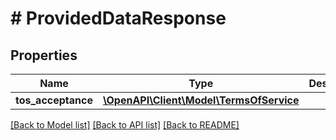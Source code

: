 # # ProvidedDataResponse

## Properties

Name | Type | Description | Notes
------------ | ------------- | ------------- | -------------
**tos_acceptance** | [**\OpenAPI\Client\Model\TermsOfService**](TermsOfService.md) |  |

[[Back to Model list]](../../README.md#models) [[Back to API list]](../../README.md#endpoints) [[Back to README]](../../README.md)
